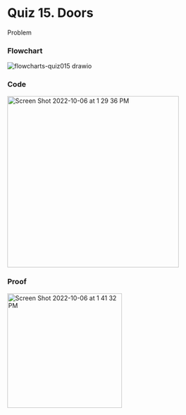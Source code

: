 # Quiz 15. Doors
Problem

### Flowchart
![flowcharts-quiz015 drawio](https://user-images.githubusercontent.com/113817801/194215596-6c3a3457-16ed-4943-8292-7fb1e38708ef.png)


### Code
<img width="389" alt="Screen Shot 2022-10-06 at 1 29 36 PM" src="https://user-images.githubusercontent.com/113817801/194214238-823e32da-b705-425c-a3fe-fc3739c4631a.png">


### Proof
<img width="260" alt="Screen Shot 2022-10-06 at 1 41 32 PM" src="https://user-images.githubusercontent.com/113817801/194215743-ed7a6375-bf84-4065-90a9-a9e8bdb88213.png">
